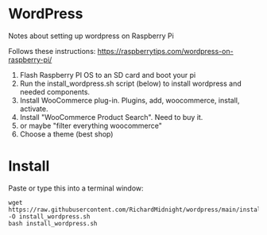 # WordPress

Notes about setting up wordpress on Raspberry Pi

Follows these instructions:  https://raspberrytips.com/wordpress-on-raspberry-pi/

1) Flash Raspberry PI OS to an SD card and boot your pi
2) Run the install_wordpress.sh script (below) to install wordpress and needed components.
3) Install WooCommerce plug-in.  Plugins, add, woocommerce, install, activate.
4) Install "WooCommerce Product Search".  Need to buy it.
5) or maybe "filter everything woocommerce"
6) Choose a theme (best shop)


# Install

Paste or type this into a terminal window:

    
    wget https://raw.githubusercontent.com/RichardMidnight/wordpress/main/install_wordpress.sh -O install_wordpress.sh
    bash install_wordpress.sh
 
